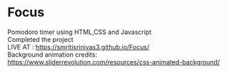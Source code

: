 # Focus
Pomodoro timer using HTML,CSS and Javascript
<br> Completed the project
<br> LIVE AT : https://smritisrinivas3.github.io/Focus/
<br>Background animation credits: https://www.sliderrevolution.com/resources/css-animated-background/
